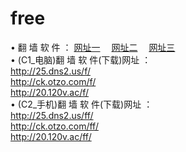 # free
&#8226; 翻 墙 软 件 ：
<a href="http://25.dns2.us/f/" target="_blank">网址一</a>
　<a href="http://ck.otzo.com/ff/" target="_blank">网址二</a>
　<a href="http://20.120v.ac/f/" target="_blank">网址三</a>
　<br />
&#8226; (C1_电脑)翻 墙 软 件(下载)网址 ：<br />
<a href="http://25.dns2.us/f/" target="_blank">http://25.dns2.us/f/</a><br />
<a href="http://ck.otzo.com/f/" target="_blank">http://ck.otzo.com/f/</a><br />
<a href="http://20.120v.ac/f/" target="_blank">http://20.120v.ac/f/</a><br />
&#8226; (C2_手机)翻 墙 软 件(下载)网址 ：<br />
<a href="http://25.dns2.us/ff/" target="_blank">http://25.dns2.us/ff/</a><br />
<a href="http://ck.otzo.com/ff/" target="_blank">http://ck.otzo.com/ff/</a><br />
<a href="http://20.120v.ac/ff/" target="_blank">http://20.120v.ac/ff/ </a>
<br />
